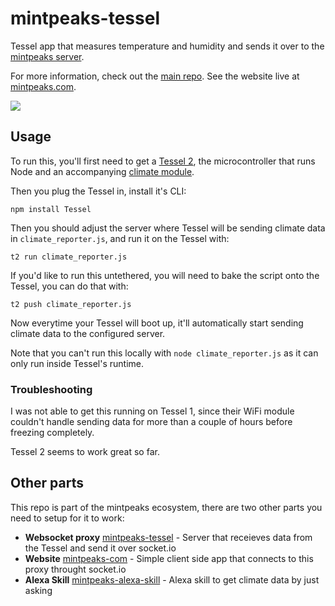 # mintpeaks-tessel

Tessel app that measures temperature and humidity and sends it over to the [mintpeaks server](https://github.com/mihar/mintpeaks).

For more information, check out the [main repo](https://github.com/mihar/mintpeaks-com). See the website live at [mintpeaks.com](http://mintpeaks.com/).

![](http://mintpeaks.com/assets/tessel-cables.jpg)

## Usage

To run this, you'll first need to get a [Tessel 2](https://tessel.io), the microcontroller that runs Node and an accompanying [climate module](https://tessel.io/modules#module-climate).

Then you plug the Tessel in, install it's CLI:

```
npm install Tessel
```

Then you should adjust the server where Tessel will be sending climate data in `climate_reporter.js`, and run it on the Tessel with:

```
t2 run climate_reporter.js
```

If you'd like to run this untethered, you will need to bake the script onto the Tessel, you can do that with:

```
t2 push climate_reporter.js
```

Now everytime your Tessel will boot up, it'll automatically start sending climate data to the configured server.

Note that you can't run this locally with `node climate_reporter.js` as it can only run inside Tessel's runtime.

### Troubleshooting

I was not able to get this running on Tessel 1, since their WiFi module couldn't handle sending data for more than a couple of hours before freezing completely.

Tessel 2 seems to work great so far.

## Other parts

This repo is part of the mintpeaks ecosystem, there are two other parts you need to setup for it to work:

- **Websocket proxy** [mintpeaks-tessel](https://github.com/mihar/mintpeaks) - Server that receieves data from the Tessel and send it over socket.io
- **Website** [mintpeaks-com](https://github.com/mihar/mintpeaks-com) - Simple client side app that connects to this proxy throught socket.io
- **Alexa Skill** [mintpeaks-alexa-skill](https://github.com/mihar/mintpeaks-alexa-skill) - Alexa skill to get climate data by just asking
